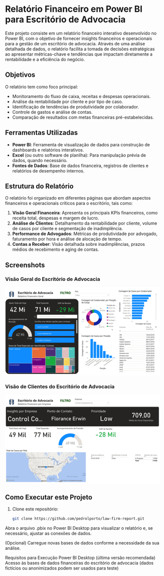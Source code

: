 # Relatório Financeiro em Power BI para Escritório de Advocacia

Este projeto consiste em um relatório financeiro interativo desenvolvido no Power BI, com o objetivo de fornecer insights financeiros e operacionais para a gestão de um escritório de advocacia. Através de uma análise detalhada de dados, o relatório facilita a tomada de decisões estratégicas ao apresentar métricas-chave e tendências que impactam diretamente a rentabilidade e a eficiência do negócio.

## Objetivos

O relatório tem como foco principal:

- Monitoramento do fluxo de caixa, receitas e despesas operacionais.
- Análise da rentabilidade por cliente e por tipo de caso.
- Identificação de tendências de produtividade por colaborador.
- Controle de gastos e análise de contas.
- Comparação de resultados com metas financeiras pré-estabelecidas.

## Ferramentas Utilizadas

- **Power BI**: Ferramenta de visualização de dados para construção de dashboards e relatórios interativos.
- **Excel** (ou outro software de planilha): Para manipulação prévia de dados, quando necessário.
- **Fontes de Dados**: Base de dados financeira, registros de clientes e relatórios de desempenho internos.

## Estrutura do Relatório

O relatório foi organizado em diferentes páginas que abordam aspectos financeiros e operacionais críticos para o escritório, tais como:

1. **Visão Geral Financeira**: Apresenta os principais KPIs financeiros, como receita total, despesas e margem de lucro.
2. **Análise de Clientes**: Detalhamento da rentabilidade por cliente, volume de casos por cliente e segmentação de inadimplência.
3. **Performance de Advogados**: Métricas de produtividade por advogado, faturamento por hora e análise de alocação de tempo.
4. **Contas a Receber**: Visão detalhada sobre inadimplências, prazos médios de recebimento e aging de contas.

## Screenshots

### Visão Geral do Escritório de Advocacia
![Visão geral do escritório de advocacia](Screenshots/Law_firm_report_PT_page-0001.jpg)

### Visão de Clientes do Escritório de Advocacia
![Visão de clientes do escritório de advocacia](Screenshots/Law_firm_report_PT_page-0002.jpg)

## Como Executar este Projeto

1. Clone este repositório:
   ```bash
   git clone https://github.com/pedrolporto/law-firm-report.git
Abra o arquivo .pbix no Power BI Desktop para visualizar o relatório e, se necessário, ajustar as conexões de dados.

(Opcional) Carregue novas bases de dados conforme a necessidade da sua análise.

Requisitos para Execução
Power BI Desktop (última versão recomendada)
Acesso às bases de dados financeiras do escritório de advocacia (dados fictícios ou anonimizados podem ser usados para teste)
